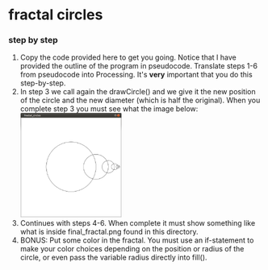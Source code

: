 # fractal circles

### step by step

1. Copy the code provided here to get you going. Notice that I have provided the outline of the program in pseudocode. Translate steps 1-6 from pseudocode into Processing. It's <strong>very</strong> important that you do this step-by-step.
2. In step 3 we call again the drawCircle() and we give it the new position of the circle and the new diameter (which is half the original). When you complete step 3 you must see what the image below: <img width="200" src="initial_fractal.png">
3. Continues with steps 4-6. When complete it must show something like what is inside final_fractal.png found in this directory.
4. BONUS: Put some color in the fractal. You must use an if-statement to make your color choices depending on the position or radius of the circle, or even pass the variable radius directly into fill().
